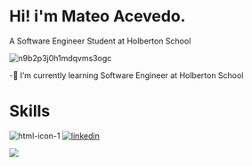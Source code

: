 Hi! i'm Mateo Acevedo.
=============

A Software Engineer Student at Holberton School


![n9b2p3j0h1mdqvms3ogc](https://user-images.githubusercontent.com/98199846/179628983-a1986ceb-aa01-4bd5-b0fa-38263235b5a6.gif)

-🌱 I’m currently learning Software Engineer at Holberton School

Skills
=============


![html-icon-1](https://user-images.githubusercontent.com/98199846/179632051-6324168e-658c-4729-a209-38630f948b04.png) [![linkedin](https://user-images.githubusercontent.com/98199846/179632844-cc2f50f5-4fed-4ef5-ac14-5cb0a82fa717.png)
](https://www.linkedin.com/in/mateo-acevedo-v%C3%A9lez-b59833231/)

[![](https://cdn.iconscout.com/icon/free/png-256/github-3215409-2673827.png)](https://github.com/TEOACEVEDO)


